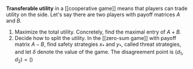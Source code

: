 **Transferable utility** in a [[cooperative game]] means that players can trade utility on the side. Let's say there are two players with payoff matrices $A$ and $B$. 

1. Maximize the total utility. Concretely, find the maximal entry of $A+B$.
2. Decide how to split the utility. In the [[zero-sum game]] with payoff matrix $A-B$, find safety strategies $x_*$ and $y_*$, called threat strategies, and let $\delta$ denote the value of the game. The disagreement point is $(d_1, d_2) = ()$